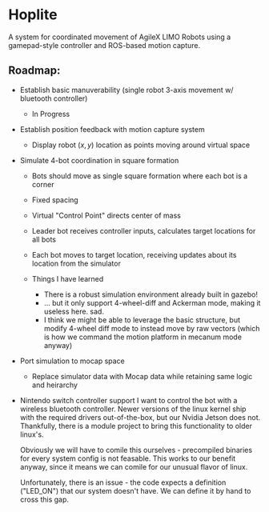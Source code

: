 # Hoplite

A system for coordinated movement of AgileX LIMO Robots using a gamepad-style controller and ROS-based motion capture.

## Roadmap:

- Establish basic manuverability (single robot 3-axis movement w/ bluetooth controller)
    - In Progress

- Establish position feedback with motion capture system
    - Display robot $(x,y)$ location as points moving around virtual space

- Simulate 4-bot coordination in square formation
    - Bots should move as single square formation where each bot is a corner
    - Fixed spacing
    - Virtual "Control Point" directs center of mass
    - Leader bot receives controller inputs, calculates target locations for all bots
    - Each bot moves to target location, receiving updates about its location from the simulator

    - Things I have learned
        - There is a robust simulation environment already built in gazebo!
        - ... but it only support 4-wheel-diff and Ackerman mode, making it useless here. sad.
        - I think we might be able to leverage the basic structure, but modify 4-wheel diff mode to instead move by raw vectors (which is how we command the motion platform in mecanum mode anyway)

- Port simulation to mocap space
    - Replace simulator data with Mocap data while retaining same logic and heirarchy

- Nintendo switch controller support
    I want to control the bot with a wireless bluetooth controller. Newer versions of the linux kernel ship with the required drivers out-of-the-box, but our Nvidia Jetson does not. Thankfully, there is a module project to bring this functionality to older linux's.

    Obviously we will have to comile this ourselves - precompiled binaries for every system config is not feasable. This works to our benefit anyway, since it means we can comile for our unusual flavor of linux.

    Unfortunately, there is an issue - the code expects a definition ("LED_ON") that our system doesn't have. We can define it by hand to cross this gap.
